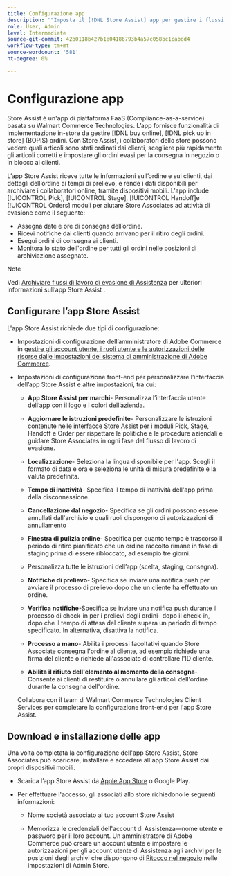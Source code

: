 ```yaml
---
title: Configurazione app
description: '"Imposta il [!DNL Store Assist] app per gestire i flussi di lavoro e i processi di acquisto online, acquistare in store order". '
role: User, Admin
level: Intermediate
source-git-commit: 42b0118b427b1e04186793b4a57c058bc1cabdd4
workflow-type: tm+mt
source-wordcount: '581'
ht-degree: 0%

---
```



# Configurazione app

Store Assist è un&#39;app di piattaforma FaaS (Compliance-as-a-service) basata su Walmart Commerce Technologies. L’app fornisce funzionalità di implementazione in-store da gestire [!DNL buy online], [!DNL pick up in store] (BOPIS) ordini.  Con Store Assist, i collaboratori dello store possono vedere quali articoli sono stati ordinati dai clienti, scegliere più rapidamente gli articoli corretti e impostare gli ordini evasi per la consegna in negozio o in blocco ai clienti.

L’app Store Assist riceve tutte le informazioni sull’ordine e sui clienti, dai dettagli dell’ordine ai tempi di prelievo, e rende i dati disponibili per archiviare i collaboratori online, tramite dispositivi mobili. L&#39;app include [!UICONTROL Pick], [!UICONTROL Stage], [!UICONTROL Handoff]e [!UICONTROL Orders] moduli per aiutare Store Associates ad attività di evasione come il seguente:

- Assegna date e ore di consegna dell’ordine.
- Ricevi notifiche dai clienti quando arrivano per il ritiro degli ordini.
- Esegui ordini di consegna ai clienti.
- Monitora lo stato dell&#39;ordine per tutti gli ordini nelle posizioni di archiviazione assegnate.

>[!NOTE]
>
>Vedi [Archiviare flussi di lavoro di evasione di Assistenza](store-assist-modules.md) per ulteriori informazioni sull’app Store Assist .

## Configurare l’app Store Assist

L&#39;app Store Assist richiede due tipi di configurazione:

- Impostazioni di configurazione dell’amministratore di Adobe Commerce in [gestire gli account utente, i ruoli utente e le autorizzazioni delle risorse dalle impostazioni del sistema di amministrazione di Adobe Commerce](user-setup.md).

- Impostazioni di configurazione front-end per personalizzare l’interfaccia dell’app Store Assist e altre impostazioni, tra cui:

   - **App Store Assist per marchi**- Personalizza l’interfaccia utente dell’app con il logo e i colori dell’azienda.

   - **Aggiornare le istruzioni predefinite**- Personalizzare le istruzioni contenute nelle interfacce Store Assist per i moduli Pick, Stage, Handoff e Order per rispettare le politiche e le procedure aziendali e guidare Store Associates in ogni fase del flusso di lavoro di evasione.

   - **Localizzazione**- Seleziona la lingua disponibile per l&#39;app. Scegli il formato di data e ora e seleziona le unità di misura predefinite e la valuta predefinita.

   - **Tempo di inattività**- Specifica il tempo di inattività dell&#39;app prima della disconnessione.

   - **Cancellazione dal negozio**- Specifica se gli ordini possono essere annullati dall&#39;archivio e quali ruoli dispongono di autorizzazioni di annullamento

   - **Finestra di pulizia ordine**- Specifica per quanto tempo è trascorso il periodo di ritiro pianificato che un ordine raccolto rimane in fase di staging prima di essere ribloccato, ad esempio tre giorni.

   - Personalizza tutte le istruzioni dell’app (scelta, staging, consegna).

   - **Notifiche di prelievo**- Specifica se inviare una notifica push per avviare il processo di prelievo dopo che un cliente ha effettuato un ordine.

   - **Verifica notifiche**-Specifica se inviare una notifica push durante il processo di check-in per i prelievi degli ordini- dopo il check-in, dopo che il tempo di attesa del cliente supera un periodo di tempo specificato. In alternativa, disattiva la notifica.

   - **Processo a mano**- Abilita i processi facoltativi quando Store Associate consegna l&#39;ordine al cliente, ad esempio richiede una firma del cliente o richiede all&#39;associato di controllare l&#39;ID cliente.

   - **Abilita il rifiuto dell&#39;elemento al momento della consegna**- Consente ai clienti di restituire o annullare gli articoli dell&#39;ordine durante la consegna dell&#39;ordine.

   Collabora con il team di Walmart Commerce Technologies Client Services per completare la configurazione front-end per l&#39;app Store Assist.

## Download e installazione delle app

Una volta completata la configurazione dell&#39;app Store Assist, Store Associates può scaricare, installare e accedere all&#39;app Store Assist dai propri dispositivi mobili.

- Scarica l’app Store Assist da [Apple App Store](https://apps.apple.com/us/app/store-assist-by-walmart/id16092815390) o Google Play.

- Per effettuare l&#39;accesso, gli associati allo store richiedono le seguenti informazioni:

   - Nome società associato al tuo account Store Assist

   - Memorizza le credenziali dell&#39;account di Assistenza—nome utente e password per il loro account.
   Un amministratore di Adobe Commerce può creare un account utente e impostare le autorizzazioni per gli account utente di Assistenza agli archivi per le posizioni degli archivi che dispongono di [Ritocco nel negozio](merchant-store-configuration.md#pickup-location-configuration) nelle impostazioni di Admin Store.

